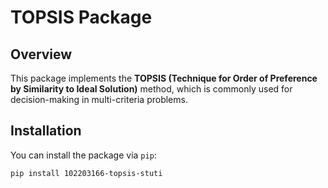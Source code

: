 # TOPSIS Package

## Overview
This package implements the **TOPSIS (Technique for Order of Preference by Similarity to Ideal Solution)** method, which is commonly used for decision-making in multi-criteria problems.

## Installation
You can install the package via `pip`:

```bash
pip install 102203166-topsis-stuti
